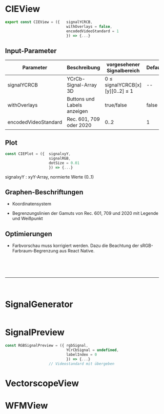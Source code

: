 # CIEView

```JavaScript
export const CIEView = ({   signalYCRCB,
                            withOverlays = false,
                            encodedVideoStandard = 1
                            }) => {...}
```
## Input-Parameter

| Parameter   | Beschreibung          | vorgesehener Signalbereich      | Default   |
| ----------- | --------------------- | ------------------------------- |---------  |
| signalYCRCB | YCrCb-Signal-Array 3D | 0 ≤ signalYCRCB[x][y][0..2] ≤ 1 |   --      |
| withOverlays| Buttons und Labels anzeigen  | true/false  | false
| encodedVideoStandard  | Rec. 601, 709 oder 2020 | 0..2                           |   1


## Plot

```JavaScript
const CIEPlot = ({  signalxyY,
                    signalRGB,
                    dotSize = 0.01
                    }) => {...}
```
signalxyY : xyY-Array, normierte Werte (0..1)
## Graphen-Beschriftungen

- Koordinatensystem

- Begrenzungslinien der Gamuts von Rec. 601, 709 und 2020 mit Legende und Weißpunkt

## Optimierungen

- Farbvorschau muss korrigiert werden. Dazu die Beachtung der sRGB-Farbraum-Begrenzung aus React Native.

</br>
</br>
</br>

---

</br>

# SignalGenerator

```JavaScript

```

# SignalPreview

```JavaScript
const RGBSignalPreview = ({ rgbSignal,
                            YCrCbSignal = undefined,
                            labelIndex = 0
                            }) => {...}
                    // Videostandard mit übergeben
```

# VectorscopeView

# WFMView
